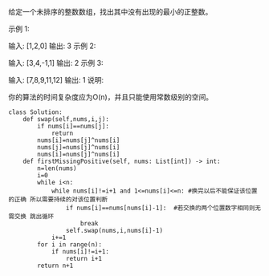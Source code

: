 给定一个未排序的整数数组，找出其中没有出现的最小的正整数。

示例 1:

输入: [1,2,0]
输出: 3
示例 2:

输入: [3,4,-1,1]
输出: 2
示例 3:

输入: [7,8,9,11,12]
输出: 1
说明:

你的算法的时间复杂度应为O(n)，并且只能使用常数级别的空间。

```python3
class Solution:
    def swap(self,nums,i,j):
        if nums[i]==nums[j]:
            return
        nums[i]=nums[j]^nums[i]
        nums[j]=nums[j]^nums[i]
        nums[i]=nums[j]^nums[i]
    def firstMissingPositive(self, nums: List[int]) -> int:
        n=len(nums)
        i=0
        while i<n:
            while nums[i]!=i+1 and 1<=nums[i]<=n: #换完以后不能保证该位置的正确 所以需要持续的对该位置判断
                if nums[i]==nums[nums[i]-1]:  #若交换的两个位置数字相同则无需交换 跳出循环
                    break
                self.swap(nums,i,nums[i]-1)
            i+=1
        for i in range(n):
            if nums[i]!=i+1:
                return i+1
        return n+1
```
